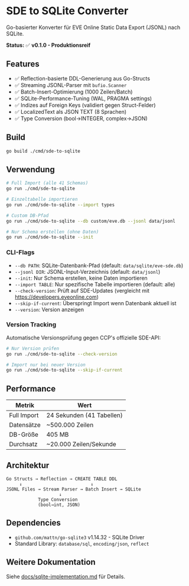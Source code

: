 # SDE to SQLite Converter

Go-basierter Konverter für EVE Online Static Data Export (JSONL) nach SQLite.

**Status:** ✅ **v0.1.0 - Produktionsreif**

## Features

- ✅ Reflection-basierte DDL-Generierung aus Go-Structs
- ✅ Streaming JSONL-Parser mit `bufio.Scanner`
- ✅ Batch-Insert-Optimierung (1000 Zeilen/Batch)
- ✅ SQLite-Performance-Tuning (WAL, PRAGMA settings)
- ✅ Indizes auf Foreign Keys (validiert gegen Struct-Felder)
- ✅ LocalizedText als JSON TEXT (8 Sprachen)
- ✅ Type Conversion (bool→INTEGER, complex→JSON)

## Build

```bash
go build ./cmd/sde-to-sqlite
```

## Verwendung

```bash
# Full Import (alle 41 Schemas)
go run ./cmd/sde-to-sqlite

# Einzeltabelle importieren
go run ./cmd/sde-to-sqlite --import types

# Custom DB-Pfad
go run ./cmd/sde-to-sqlite --db custom/eve.db --jsonl data/jsonl

# Nur Schema erstellen (ohne Daten)
go run ./cmd/sde-to-sqlite --init
```

### CLI-Flags

- `--db PATH`: SQLite-Datenbank-Pfad (default: `data/sqlite/eve-sde.db`)
- `--jsonl DIR`: JSONL-Input-Verzeichnis (default: `data/jsonl`)
- `--init`: Nur Schema erstellen, keine Daten importieren
- `--import TABLE`: Nur spezifische Tabelle importieren (default: alle)
- `--check-version`: Prüft auf SDE-Updates (vergleicht mit https://developers.eveonline.com)
- `--skip-if-current`: Überspringt Import wenn Datenbank aktuell ist
- `--version`: Version anzeigen

### Version Tracking

Automatische Versionsprüfung gegen CCP's offizielle SDE-API:

```bash
# Nur Version prüfen
go run ./cmd/sde-to-sqlite --check-version

# Import nur bei neuer Version
go run ./cmd/sde-to-sqlite --skip-if-current
```

## Performance

| Metrik | Wert |
|--------|------|
| Full Import | 24 Sekunden (41 Tabellen) |
| Datensätze | ~500.000 Zeilen |
| DB-Größe | 405 MB |
| Durchsatz | ~20.000 Zeilen/Sekunde |

## Architektur

```text
Go Structs → Reflection → CREATE TABLE DDL
     ↓                          ↓
JSONL Files → Stream Parser → Batch Insert → SQLite
                    ↓
            Type Conversion
            (bool→int, JSON)
```

## Dependencies

- `github.com/mattn/go-sqlite3` v1.14.32 - SQLite Driver
- Standard Library: `database/sql`, `encoding/json`, `reflect`

## Weitere Dokumentation

Siehe [docs/sqlite-implementation.md](../../docs/sqlite-implementation.md) für Details.
